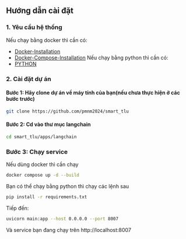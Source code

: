 ## Hướng dẫn cài đặt
### 1. Yêu cầu hệ thống  
Nếu chạy bằng docker thì cần có:
-   [Docker-Installation](https://docs.docker.com/get-docker/)
-   [Docker-Compose-Installation](https://docs.docker.com/compose/install/)
Nếu chạy bằng python thì cần có:
-   [PYTHON](https://www.python.org/)
### 2. Cài đặt dự án
#### Bước 1: Hãy clone dự án về máy tính của bạn(nếu chưa thực hiện ở các bước trước)
```bash
git clone https://github.com/pmnm2024/smart_tlu
```
#### Bước 2: Cd  vào thư mục langchain
```bash
cd smart_tlu/apps/langchain
```
### Bước 3: Chạy service
Nếu dùng docker thì cần chạy 
```bash
docker compose up -d --build
```
Bạn có thể chạy bằng python thì chạy các lệnh sau
```bash
pip install -r requirements.txt
```
Tiếp đến:
```bash
uvicorn main:app --host 0.0.0.0 --port 8007
```
Và service bạn đang chạy trên http://localhost:8007